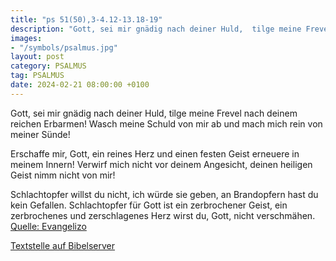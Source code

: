 ```yaml
---
title: "ps 51(50),3-4.12-13.18-19"
description: "Gott, sei mir gnädig nach deiner Huld,  tilge meine Frevel nach deinem reichen Erbarmen! Wasch meine Schuld von mir ab  und mach mich rein von meiner Sünde!  Erschaffe mir, Gott, ein reines Herz  und einen festen Geist erneuere in meinem Innern! Verwirf mich nicht vor deinem A...."
images:
- "/symbols/psalmus.jpg"
layout: post
category: PSALMUS
tag: PSALMUS
date: 2024-02-21 08:00:00 +0100
---
```

Gott, sei mir gnädig nach deiner Huld, 
tilge meine Frevel nach deinem reichen Erbarmen!
Wasch meine Schuld von mir ab 
und mach mich rein von meiner Sünde!

Erschaffe mir, Gott, ein reines Herz 
und einen festen Geist erneuere in meinem Innern!
Verwirf mich nicht vor deinem Angesicht, 
deinen heiligen Geist nimm nicht von mir!

Schlachtopfer willst du nicht, ich würde sie geben, 
an Brandopfern hast du kein Gefallen.<!--more-->
Schlachtopfer für Gott ist ein zerbrochener Geist, 
ein zerbrochenes und zerschlagenes Herz 
wirst du, Gott, nicht verschmähen.<br>
[Quelle: Evangelizo](https://evangeliumtagfuertag.org/DE/gospel)

[Textstelle auf Bibelserver](https://www.bibleserver.com/EU/ps51(50),3-4.12-13.18-19)
